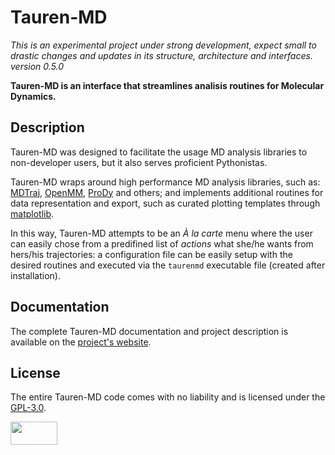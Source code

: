 # Tauren-MD

_This is an experimental project under strong development, expect small to drastic changes and updates in its structure, architecture and interfaces._  
_version 0.5.0_

**Tauren-MD is an interface that streamlines analisis routines for Molecular Dynamics.**

## Description

Tauren-MD was designed to facilitate the usage MD analysis libraries to non-developer users, but it also serves proficient Pythonistas. 

Tauren-MD wraps around high performance MD analysis libraries, such as: [MDTraj](https://github.com/mdtraj/mdtraj), [OpenMM](https://github.com/pandegroup/openmm), [ProDy]() and others; and implements additional routines for data representation and export, such as curated plotting templates through [matplotlib](https://matplotlib.org/).

In this way, Tauren-MD attempts to be an _À la carte_ menu where the user can easily chose from a predifined list of _actions_ what she/he wants from hers/his trajectories: a configuration file can be easily setup with the desired routines and executed via the `taurenmd` executable file (created after installation).

## Documentation

The complete Tauren-MD documentation and project description is available on the [project's website](https://joaomcteixeira.github.io/Tauren-MD/).

## License

The entire Tauren-MD code comes with no liability and is licensed under the [GPL-3.0](https://github.com/joaomcteixeira/Tauren-MD/blob/master/LICENSE).

<a href="https://www.gnu.org/licenses/gpl-3.0.en.html"><img src="https://upload.wikimedia.org/wikipedia/commons/thumb/9/93/GPLv3_Logo.svg/1200px-GPLv3_Logo.svg.png" width="75" height="37"></a>

